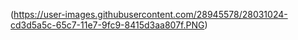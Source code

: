 (https://user-images.githubusercontent.com/28945578/28031024-cd3d5a5c-65c7-11e7-9fc9-8415d3aa807f.PNG)

